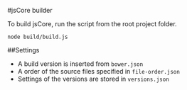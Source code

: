 #jsCore builder

To build jsCore, run the script from the root project folder.
```shell
node build/build.js
```

##Settings

 - A build version is inserted from `bower.json`
 - A order of the source files specified in `file-order.json`
 - Settings of the versions are stored in `versions.json`
